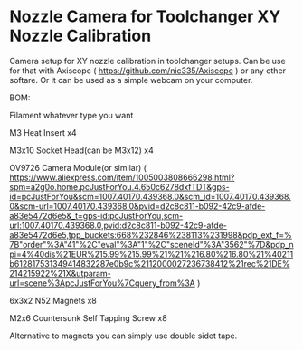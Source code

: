 # Nozzle Camera for Toolchanger XY Nozzle Calibration


Camera setup for XY nozzle calibration in toolchanger setups. Can be use for that with Axiscope ( https://github.com/nic335/Axiscope ) or any other softare. Or it can be used as a simple webcam on your computer.


BOM:

Filament whatever type you want

M3 Heat Insert x4

M3x10 Socket Head(can be M3x12) x4

OV9726 Camera Module(or similar) ( https://www.aliexpress.com/item/1005003808666298.html?spm=a2g0o.home.pcJustForYou.4.650c6278dxfTDT&gps-id=pcJustForYou&scm=1007.40170.439368.0&scm_id=1007.40170.439368.0&scm-url=1007.40170.439368.0&pvid=d2c8c811-b092-42c9-afde-a83e5472d6e5&_t=gps-id:pcJustForYou,scm-url:1007.40170.439368.0,pvid:d2c8c811-b092-42c9-afde-a83e5472d6e5,tpp_buckets:668%232846%238113%231998&pdp_ext_f=%7B"order"%3A"41"%2C"eval"%3A"1"%2C"sceneId"%3A"3562"%7D&pdp_npi=4%40dis%21EUR%215.99%215.99%21%21%216.80%216.80%21%40211b612817531349414832287e0b9c%2112000027236738412%21rec%21DE%214215922%21X&utparam-url=scene%3ApcJustForYou%7Cquery_from%3A )

6x3x2 N52 Magnets x8

M2x6 Countersunk Self Tapping Screw x8

Alternative to magnets you can simply use double sidet tape.

